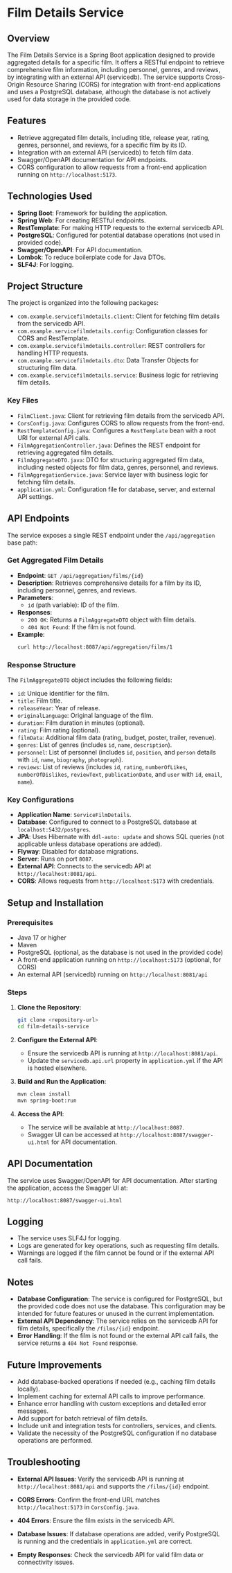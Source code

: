 ﻿# Film Details Service

## Overview
The Film Details Service is a Spring Boot application designed to provide aggregated details for a specific film. It offers a RESTful endpoint to retrieve comprehensive film information, including personnel, genres, and reviews, by integrating with an external API (servicedb). The service supports Cross-Origin Resource Sharing (CORS) for integration with front-end applications and uses a PostgreSQL database, although the database is not actively used for data storage in the provided code.

## Features
- Retrieve aggregated film details, including title, release year, rating, genres, personnel, and reviews, for a specific film by its ID.
- Integration with an external API (servicedb) to fetch film data.
- Swagger/OpenAPI documentation for API endpoints.
- CORS configuration to allow requests from a front-end application running on `http://localhost:5173`.

## Technologies Used
- **Spring Boot**: Framework for building the application.
- **Spring Web**: For creating RESTful endpoints.
- **RestTemplate**: For making HTTP requests to the external servicedb API.
- **PostgreSQL**: Configured for potential database operations (not used in provided code).
- **Swagger/OpenAPI**: For API documentation.
- **Lombok**: To reduce boilerplate code for Java DTOs.
- **SLF4J**: For logging.

## Project Structure
The project is organized into the following packages:
- `com.example.servicefilmdetails.client`: Client for fetching film details from the servicedb API.
- `com.example.servicefilmdetails.config`: Configuration classes for CORS and RestTemplate.
- `com.example.servicefilmdetails.controller`: REST controllers for handling HTTP requests.
- `com.example.servicefilmdetails.dto`: Data Transfer Objects for structuring film data.
- `com.example.servicefilmdetails.service`: Business logic for retrieving film details.

### Key Files
- `FilmClient.java`: Client for retrieving film details from the servicedb API.
- `CorsConfig.java`: Configures CORS to allow requests from the front-end.
- `RestTemplateConfig.java`: Configures a `RestTemplate` bean with a root URI for external API calls.
- `FilmAggregationController.java`: Defines the REST endpoint for retrieving aggregated film details.
- `FilmAggregateDTO.java`: DTO for structuring aggregated film data, including nested objects for film data, genres, personnel, and reviews.
- `FilmAggregationService.java`: Service layer with business logic for fetching film details.
- `application.yml`: Configuration file for database, server, and external API settings.

## API Endpoints
The service exposes a single REST endpoint under the `/api/aggregation` base path:

### Get Aggregated Film Details
- **Endpoint**: `GET /api/aggregation/films/{id}`
- **Description**: Retrieves comprehensive details for a film by its ID, including personnel, genres, and reviews.
- **Parameters**:
    - `id` (path variable): ID of the film.
- **Responses**:
    - `200 OK`: Returns a `FilmAggregateDTO` object with film details.
    - `404 Not Found`: If the film is not found.
- **Example**:
  ```bash
  curl http://localhost:8087/api/aggregation/films/1
  ```

### Response Structure
The `FilmAggregateDTO` object includes the following fields:
- `id`: Unique identifier for the film.
- `title`: Film title.
- `releaseYear`: Year of release.
- `originalLanguage`: Original language of the film.
- `duration`: Film duration in minutes (optional).
- `rating`: Film rating (optional).
- `filmData`: Additional film data (rating, budget, poster, trailer, revenue).
- `genres`: List of genres (includes `id`, `name`, `description`).
- `personnel`: List of personnel (includes `id`, `position`, and `person` details with `id`, `name`, `biography`, `photograph`).
- `reviews`: List of reviews (includes `id`, `rating`, `numberOfLikes`, `numberOfDislikes`, `reviewText`, `publicationDate`, and `user` with `id`, `email`, `name`).

### Key Configurations
- **Application Name**: `ServiceFilmDetails`.
- **Database**: Configured to connect to a PostgreSQL database at `localhost:5432/postgres`.
- **JPA**: Uses Hibernate with `ddl-auto: update` and shows SQL queries (not applicable unless database operations are added).
- **Flyway**: Disabled for database migrations.
- **Server**: Runs on port `8087`.
- **External API**: Connects to the servicedb API at `http://localhost:8081/api`.
- **CORS**: Allows requests from `http://localhost:5173` with credentials.

## Setup and Installation
### Prerequisites
- Java 17 or higher
- Maven
- PostgreSQL (optional, as the database is not used in the provided code)
- A front-end application running on `http://localhost:5173` (optional, for CORS)
- An external API (servicedb) running on `http://localhost:8081/api`

### Steps
1. **Clone the Repository**:
   ```bash
   git clone <repository-url>
   cd film-details-service
   ```

2. **Configure the External API**:
    - Ensure the servicedb API is running at `http://localhost:8081/api`.
    - Update the `servicedb.api.url` property in `application.yml` if the API is hosted elsewhere.

3. **Build and Run the Application**:
   ```bash
   mvn clean install
   mvn spring-boot:run
   ```

4. **Access the API**:
    - The service will be available at `http://localhost:8087`.
    - Swagger UI can be accessed at `http://localhost:8087/swagger-ui.html` for API documentation.

## API Documentation
The service uses Swagger/OpenAPI for API documentation. After starting the application, access the Swagger UI at:
```
http://localhost:8087/swagger-ui.html
```

## Logging
- The service uses SLF4J for logging.
- Logs are generated for key operations, such as requesting film details.
- Warnings are logged if the film cannot be found or if the external API call fails.

## Notes
- **Database Configuration**: The service is configured for PostgreSQL, but the provided code does not use the database. This configuration may be intended for future features or unused in the current implementation.
- **External API Dependency**: The service relies on the servicedb API for film details, specifically the `/films/{id}` endpoint.
- **Error Handling**: If the film is not found or the external API call fails, the service returns a `404 Not Found` response.

## Future Improvements
- Add database-backed operations if needed (e.g., caching film details locally).
- Implement caching for external API calls to improve performance.
- Enhance error handling with custom exceptions and detailed error messages.
- Add support for batch retrieval of film details.
- Include unit and integration tests for controllers, services, and clients.
- Validate the necessity of the PostgreSQL configuration if no database operations are performed.

## Troubleshooting
- **External API Issues**: Verify the servicedb API is running at `http://localhost:8081/api` and supports the `/films/{id}` endpoint.
- **CORS Errors**: Confirm the front-end URL matches `http://localhost:5173` in `CorsConfig.java`.
- **404 Errors**: Ensure the film exists in the servicedb API.
- **Database Issues**: If database operations are added, verify PostgreSQL is running and the credentials in `application.yml` are correct.

- **Empty Responses**: Check the servicedb API for valid film data or connectivity issues.
